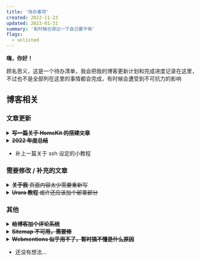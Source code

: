 ```yaml
---
title: '待办事项'
created: 2022-11-23
updated: 2023-01-31
summary: '有时候也得记一下自己要干嘛'
flags:
  - unlisted
---
```


**嗨，你好！**

顾名思义，这是一个待办清单，我会把我的博客更新计划和完成进度记录在这里，不过也不是全部列在这里的事情都会完成，有时候会遭受到不可抗力的影响

## 博客相关

### 文章更新

<details>
  <summary><strike><b>写一篇关于 HomeKit 的搭建文章</b></strike></summary>

  - ~~东西都买好了，就差个被封在学校的我~~ 😥
  - ~~周末回家搞了一天，文章得在学校里写了~~
  - 感冒请假回家，就捣鼓一段时间写完了

</details>

<details>
  <summary><strike><b>2022 年度总结</b></strike></summary>

  - ~~在写了(New Folder)~~
  - 熬夜写完

</details>

- 补上一篇关于 ssh 设定的小教程

### 需要修改 / 补充的文章

<details>
  <summary><strike><b>关于我</b> 页面内容太少需要重新写</strike></summary>

- 完成 🤤

</details>

<details>
  <summary><strike><b>Urara 教程</b> 或许还应该加个部署部分</strike></summary>

  - ~~还有没加完的拓展使用教程（~~[~~文档~~](https://urara-docs.netlify.app/zh-hans/)~~刚写完，缓一缓）~~
  - ~~根据~~ [~~FFF~~](https://fff.js.org/) ~~来重新调整一下文件头的教程~~
  - 拓展教程还差一些

</details>

### 其他

<details>
  <summary><strike><b>给博客加个评论系统</b></strike></summary>

  - ~~目前的想法是加个~~ [~~Giscus~~](https://giscus.app/zh-CN)~~，得自己摸索摸索~~
  - ~~还是有点登录问题~~
  - 已于 [284d74b](https://github.com/importantimport/urara/commit/1ad522ad6929293f33ed678a904c26b4642cb6aa) 被修复

</details>

<details>
  <summary><strike><b>Sitemap 不可用，需要修</b></strike></summary>

  - ~~目前仅在本地开发服务器可用，我就复制本地的一份到 t5d 里用了~~
  - 发现在链接最后面加个斜杠就可以读取了，奇怪

</details>

<details>
  <summary><strike><b>Webmentions 似乎用不了，暂时搞不懂是什么原因</b></strike></summary>

  - 结果是用于匿名评论的 [**comment parade**](https://commentpara.de/) 与 **sveltejs/kit** 的 `^1.0.11` 版本不兼容，降到 `1.0.0-next.544` 版本就正常了

</details>

- 还没有想法...
